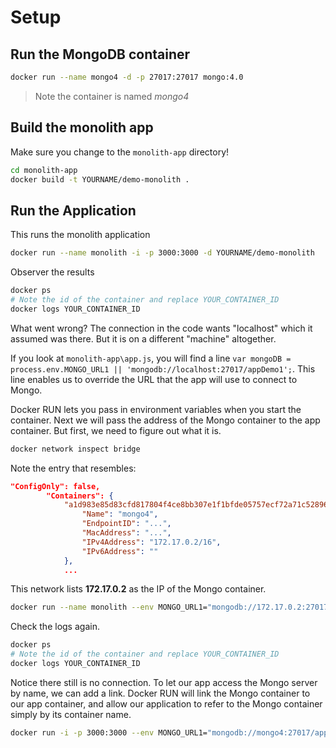 # Setup

## Run the MongoDB container

```bash
docker run --name mongo4 -d -p 27017:27017 mongo:4.0
```

> Note the container is named _mongo4_

## Build the monolith app

Make sure you change to the `monolith-app` directory!

```bash
cd monolith-app
docker build -t YOURNAME/demo-monolith .
```

## Run the Application

This runs the monolith application

```bash
docker run --name monolith -i -p 3000:3000 -d YOURNAME/demo-monolith
```

Observer the results

```bash
docker ps
# Note the id of the container and replace YOUR_CONTAINER_ID
docker logs YOUR_CONTAINER_ID
```

What went wrong? The connection in the code wants "localhost" which it assumed was there. But it is on a different "machine" altogether.

If you look at `monolith-app\app.js`, you will find a line `var mongoDB = process.env.MONGO_URL1 || 'mongodb://localhost:27017/appDemo1';`. This line enables us to override the URL that the app will use to connect to Mongo.

Docker RUN lets you pass in environment variables when you start the container. Next we will pass the address of  the Mongo container to the app container. But first, we need to figure out what it is.

```bash
docker network inspect bridge
```

Note the entry that resembles:

```json
"ConfigOnly": false,
        "Containers": {
            "a1d983e85d83cfd817804f4ce8bb307e1f1bfde05757ecf72a71c52896825a07": {
                "Name": "mongo4",
                "EndpointID": "...",
                "MacAddress": "...",
                "IPv4Address": "172.17.0.2/16",
                "IPv6Address": ""
            },
            ...
```

This network lists __172.17.0.2__ as the IP of the Mongo container.

```bash
docker run --name monolith --env MONGO_URL1="mongodb://172.17.0.2:27017/appDemo1" -i -p 3000:3000 -d YOURNAME/demo-monolith
```

Check the logs again.

```bash
docker ps
# Note the id of the container and replace YOUR_CONTAINER_ID
docker logs YOUR_CONTAINER_ID
```

Notice there still is no connection. To let our app access the Mongo server by name, we can add a link.
Docker RUN will link the Mongo container to our app container, and allow our application to refer to the Mongo container simply by its container name.

```bash
docker run -i -p 3000:3000 --env MONGO_URL1="mongodb://mongo4:27017/appDemo1" --link mongo4 -d YOURNAME/demo-monolith
```
